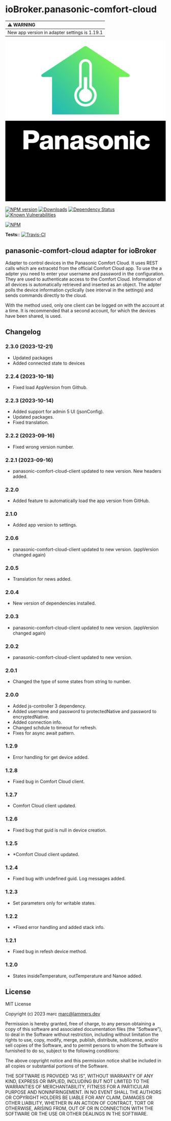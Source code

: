 # ioBroker.panasonic-comfort-cloud

| :warning: WARNING          |
|:---------------------------|
| New app version in adapter settings is 1.19.1      |

![Logo](admin/panasonic-comfort-cloud.png)

[![NPM version](http://img.shields.io/npm/v/iobroker.panasonic-comfort-cloud.svg)](https://www.npmjs.com/package/iobroker.panasonic-comfort-cloud)
[![Downloads](https://img.shields.io/npm/dm/iobroker.panasonic-comfort-cloud.svg)](https://www.npmjs.com/package/iobroker.panasonic-comfort-cloud)
[![Dependency Status](https://img.shields.io/david/marc2016/iobroker.panasonic-comfort-cloud.svg)](https://david-dm.org/marc2016/iobroker.panasonic-comfort-cloud)
[![Known Vulnerabilities](https://snyk.io/test/github/marc2016/ioBroker.panasonic-comfort-cloud/badge.svg)](https://snyk.io/test/github/marc2016/ioBroker.panasonic-comfort-cloud)

[![NPM](https://nodei.co/npm/iobroker.panasonic-comfort-cloud.png?downloads=true)](https://nodei.co/npm/iobroker.panasonic-comfort-cloud/)

**Tests:**: [![Travis-CI](http://img.shields.io/travis/marc2016/ioBroker.panasonic-comfort-cloud/master.svg)](https://travis-ci.org/marc2016/ioBroker.panasonic-comfort-cloud)

## panasonic-comfort-cloud adapter for ioBroker

Adapter to control devices in the Panasonic Comfort Cloud. It uses REST calls which are extracetd from the official Comfort Cloud app.
To use the a adpter you need to enter your username and password in the configuration. They are used to authenticate access to the Comfort Cloud. Information of all devices is automatically retrieved and inserted as an object. The adpter polls the device information cyclically (see interval in the settings) and sends commands directly to the cloud.

With the method used, only one client can be logged on with the account at a time.
It is recommended that a second account, for which the devices have been shared, is used.

## Changelog
### 2.3.0 (2023-12-21)

* Updated packages
* Added connected state to devices

### 2.2.4 (2023-10-18)

* Fixed load AppVersion from Github.

### 2.2.3 (2023-10-14)

* Added support for admin 5 UI (jsonConfig).
* Updated packages.
* Fixed translation.

### 2.2.2 (2023-09-16)

* Fixed wrong version number.

### 2.2.1 (2023-09-16)

* panasonic-comfort-cloud-client updated to new version. New headers added.

### 2.2.0

* Added feature to automatically load the app version from GitHub.

### 2.1.0

* Added app version to settings.

### 2.0.6

* panasonic-comfort-cloud-client updated to new version. (appVersion changed again)

### 2.0.5

* Translation for news added.

### 2.0.4

* New version of dependencies installed.

### 2.0.3

* panasonic-comfort-cloud-client updated to new version. (appVersion changed again)

### 2.0.2

* panasonic-comfort-cloud-client updated to new version.

### 2.0.1

* Changed the type of some states from string to number.

### 2.0.0

* Added js-controller 3 dependency.
* Added username and password to protectedNative and password to encryptedNative.
* Added connection info.
* Changed schdule to timeout for refresh.
* Fixes for async await pattern.

### 1.2.9

* Error handling for get device added.

### 1.2.8

* Fixed bug in Comfort Cloud client.

### 1.2.7

* Comfort Cloud client updated.

### 1.2.6

* Fixed bug that guid is null in device creation.

### 1.2.5

* *Comfort Cloud client updated.

### 1.2.4

* Fixed bug with undefined guid. Log messages added.

### 1.2.3

* Set parameters only for writable states.

### 1.2.2

* *Fixed error handling and added stack info.

### 1.2.1

* Fixed bug in refesh device method.

### 1.2.0

* States insideTemperature, outTemperature and Nanoe added.

## License

MIT License

Copyright (c) 2023 marc <marc@lammers.dev>

Permission is hereby granted, free of charge, to any person obtaining a copy
of this software and associated documentation files (the "Software"), to deal
in the Software without restriction, including without limitation the rights
to use, copy, modify, merge, publish, distribute, sublicense, and/or sell
copies of the Software, and to permit persons to whom the Software is
furnished to do so, subject to the following conditions:

The above copyright notice and this permission notice shall be included in all
copies or substantial portions of the Software.

THE SOFTWARE IS PROVIDED "AS IS", WITHOUT WARRANTY OF ANY KIND, EXPRESS OR
IMPLIED, INCLUDING BUT NOT LIMITED TO THE WARRANTIES OF MERCHANTABILITY,
FITNESS FOR A PARTICULAR PURPOSE AND NONINFRINGEMENT. IN NO EVENT SHALL THE
AUTHORS OR COPYRIGHT HOLDERS BE LIABLE FOR ANY CLAIM, DAMAGES OR OTHER
LIABILITY, WHETHER IN AN ACTION OF CONTRACT, TORT OR OTHERWISE, ARISING FROM,
OUT OF OR IN CONNECTION WITH THE SOFTWARE OR THE USE OR OTHER DEALINGS IN THE
SOFTWARE.
